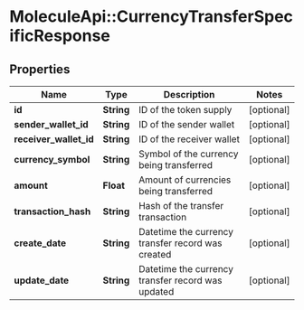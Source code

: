 # MoleculeApi::CurrencyTransferSpecificResponse

## Properties
Name | Type | Description | Notes
------------ | ------------- | ------------- | -------------
**id** | **String** | ID of the token supply | [optional] 
**sender_wallet_id** | **String** | ID of the sender wallet | [optional] 
**receiver_wallet_id** | **String** | ID of the receiver wallet | [optional] 
**currency_symbol** | **String** | Symbol of the currency being transferred | [optional] 
**amount** | **Float** | Amount of currencies being transferred | [optional] 
**transaction_hash** | **String** | Hash of the transfer transaction | [optional] 
**create_date** | **String** | Datetime the currency transfer record was created | [optional] 
**update_date** | **String** | Datetime the currency transfer record was updated | [optional] 


